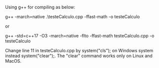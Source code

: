 Using g++ for compiling as below:

g++ -march=native .\testeCalculo.cpp -ffast-math -o testeCalculo

or

g++ -std=c++17 -O3 -march=native -flto -ffast-math testeCalculo.cpp -o testeCalculo


Change line 11 in testeCalculo.cpp by system("cls"); on Windows system instead system("clear");. The "clear" command works only on Linux and MacOS.
